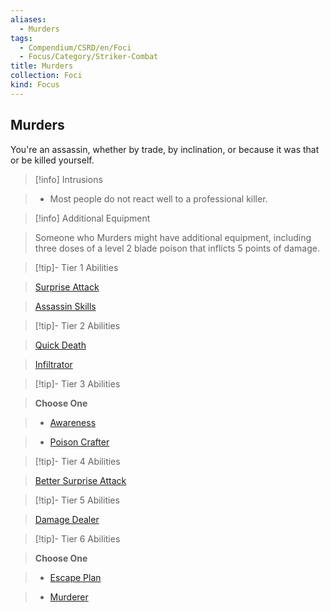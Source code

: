 ```yaml
---
aliases:
  - Murders
tags:
  - Compendium/CSRD/en/Foci
  - Focus/Category/Striker-Combat
title: Murders
collection: Foci
kind: Focus
---
```

## Murders    
You're an assassin, whether by trade, by inclination, or because it was that or be killed yourself.    
  
>[!info] Intrusions    
>- Most people do not react well to a professional killer.    
  
>[!info] Additional Equipment    
>Someone who Murders might have additional equipment, including three doses of a level 2 blade poison that inflicts 5 points of damage.    
  
  
>[!tip]- Tier 1 Abilities    
> [Surprise Attack](Surprise-Attack.md)    
> [Assassin Skills](Assassin-Skills.md)    
  
  
>[!tip]- Tier 2 Abilities    
> [Quick Death](Quick-Death.md)    
> [Infiltrator](Infiltrator.md)    
  
  
>[!tip]- Tier 3 Abilities    
> **Choose One**    
>- [Awareness](Awareness.md)    
>- [Poison Crafter](Poison-Crafter.md)    
  
  
>[!tip]- Tier 4 Abilities    
> [Better Surprise Attack](Better-Surprise-Attack.md)    
  
  
>[!tip]- Tier 5 Abilities    
> [Damage Dealer](Damage-Dealer.md)    
  
  
>[!tip]- Tier 6 Abilities    
> **Choose One**    
>- [Escape Plan](Escape-Plan.md)    
>- [Murderer](Murderer.md)